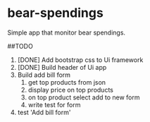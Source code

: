 # bear-spendings
Simple app that monitor bear spendings. 

##TODO

 1. [DONE] Add bootstrap css to Ui framework
 2. [DONE] Build header of Ui app
 3. Build add bill form
     1. get top products from json
     2. display price on top products
     3. on top product select add to new form    
     4. write test for form   
 4. test 'Add bill form'

